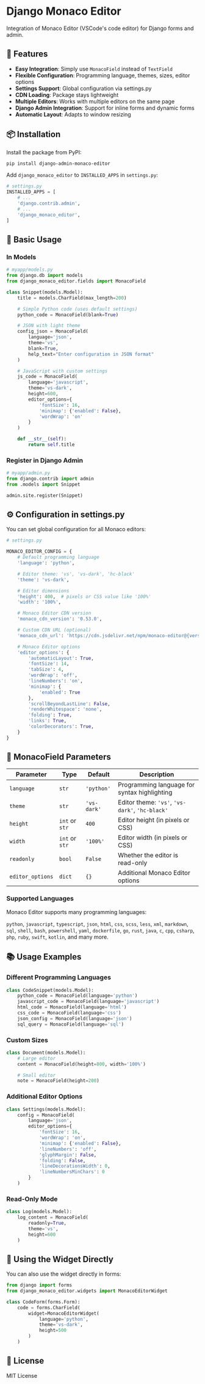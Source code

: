 # Django Monaco Editor

Integration of Monaco Editor (VSCode's code editor) for Django forms and admin.

## 🚀 Features

- **Easy Integration**: Simply use `MonacoField` instead of `TextField`
- **Flexible Configuration**: Programming language, themes, sizes, editor options
- **Settings Support**: Global configuration via settings.py
- **CDN Loading**: Package stays lightweight
- **Multiple Editors**: Works with multiple editors on the same page
- **Django Admin Integration**: Support for inline forms and dynamic forms
- **Automatic Layout**: Adapts to window resizing

## 📦 Installation

Install the package from PyPI:

```bash
pip install django-admin-monaco-editor
```

Add `django_monaco_editor` to `INSTALLED_APPS` in `settings.py`:

```python
# settings.py
INSTALLED_APPS = [
    # ...
    'django.contrib.admin',
    # ...
    'django_monaco_editor',
]
```

## 🎯 Basic Usage

### In Models

```python
# myapp/models.py
from django.db import models
from django_monaco_editor.fields import MonacoField

class Snippet(models.Model):
    title = models.CharField(max_length=200)

    # Simple Python code (uses default settings)
    python_code = MonacoField(blank=True)

    # JSON with light theme
    config_json = MonacoField(
        language='json',
        theme='vs',
        blank=True,
        help_text="Enter configuration in JSON format"
    )

    # JavaScript with custom settings
    js_code = MonacoField(
        language='javascript',
        theme='vs-dark',
        height=600,
        editor_options={
            'fontSize': 16,
            'minimap': {'enabled': False},
            'wordWrap': 'on'
        }
    )

    def __str__(self):
        return self.title
```

### Register in Django Admin

```python
# myapp/admin.py
from django.contrib import admin
from .models import Snippet

admin.site.register(Snippet)
```

## ⚙️ Configuration in settings.py

You can set global configuration for all Monaco editors:

```python
# settings.py

MONACO_EDITOR_CONFIG = {
    # Default programming language
    'language': 'python',

    # Editor theme: 'vs', 'vs-dark', 'hc-black'
    'theme': 'vs-dark',

    # Editor dimensions
    'height': 400,  # pixels or CSS value like '100%'
    'width': '100%',

    # Monaco Editor CDN version
    'monaco_cdn_version': '0.53.0',

    # Custom CDN URL (optional)
    'monaco_cdn_url': 'https://cdn.jsdelivr.net/npm/monaco-editor@{version}/min/vs',

    # Monaco Editor options
    'editor_options': {
        'automaticLayout': True,
        'fontSize': 14,
        'tabSize': 4,
        'wordWrap': 'off',
        'lineNumbers': 'on',
        'minimap': {
            'enabled': True
        },
        'scrollBeyondLastLine': False,
        'renderWhitespace': 'none',
        'folding': True,
        'links': True,
        'colorDecorators': True,
    }
}
```

## 🎨 MonacoField Parameters

| Parameter | Type | Default | Description |
|-----------|------|---------|-------------|
| `language` | `str` | `'python'` | Programming language for syntax highlighting |
| `theme` | `str` | `'vs-dark'` | Editor theme: `'vs'`, `'vs-dark'`, `'hc-black'` |
| `height` | `int` or `str` | `400` | Editor height (in pixels or CSS) |
| `width` | `int` or `str` | `'100%'` | Editor width (in pixels or CSS) |
| `readonly` | `bool` | `False` | Whether the editor is read-only |
| `editor_options` | `dict` | `{}` | Additional Monaco Editor options |

### Supported Languages

Monaco Editor supports many programming languages:

`python`, `javascript`, `typescript`, `json`, `html`, `css`, `scss`, `less`, `xml`, `markdown`, `sql`, `shell`, `bash`, `powershell`, `yaml`, `dockerfile`, `go`, `rust`, `java`, `c`, `cpp`, `csharp`, `php`, `ruby`, `swift`, `kotlin`, and many more.

## 📚 Usage Examples

### Different Programming Languages

```python
class CodeSnippet(models.Model):
    python_code = MonacoField(language='python')
    javascript_code = MonacoField(language='javascript')
    html_code = MonacoField(language='html')
    css_code = MonacoField(language='css')
    json_config = MonacoField(language='json')
    sql_query = MonacoField(language='sql')
```

### Custom Sizes

```python
class Document(models.Model):
    # Large editor
    content = MonacoField(height=800, width='100%')

    # Small editor
    note = MonacoField(height=200)
```

### Additional Editor Options

```python
class Settings(models.Model):
    config = MonacoField(
        language='json',
        editor_options={
            'fontSize': 16,
            'wordWrap': 'on',
            'minimap': {'enabled': False},
            'lineNumbers': 'off',
            'glyphMargin': False,
            'folding': False,
            'lineDecorationsWidth': 0,
            'lineNumbersMinChars': 0
        }
    )
```

### Read-Only Mode

```python
class Log(models.Model):
    log_content = MonacoField(
        readonly=True,
        theme='vs',
        height=600
    )
```

## 🔧 Using the Widget Directly

You can also use the widget directly in forms:

```python
from django import forms
from django_monaco_editor.widgets import MonacoEditorWidget

class CodeForm(forms.Form):
    code = forms.CharField(
        widget=MonacoEditorWidget(
            language='python',
            theme='vs-dark',
            height=500
        )
    )
```


## 📄 License

MIT License
